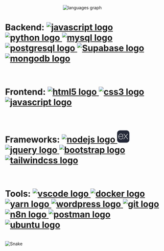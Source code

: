 <div align="center">
  <img src="https://github-readme-stats.vercel.app/api/top-langs?username=GuazziHub&locale=en&hide_title=false&layout=compact&card_width=640&langs_count=6&theme=rose_pine&hide_border=true&order=2&custom_title=Usage%20Rate" height="300" alt="languages graph"  />
</div>

<div>
  <h1 align="left">
    Backend:  
    <a href="https://developer.mozilla.org/en-US/docs/Web/JavaScript" target="_blank">
      <img src="https://cdn.jsdelivr.net/gh/devicons/devicon/icons/javascript/javascript-original.svg" height="40" alt="javascript logo" />
    </a>
    <a href="https://www.python.org/" target="_blank">
      <img src="https://cdn.jsdelivr.net/gh/devicons/devicon/icons/python/python-original-wordmark.svg" height="40" alt="python logo" />
    </a>
    <a href="https://www.mysql.com/" target="_blank">
      <img src="https://cdn.jsdelivr.net/gh/devicons/devicon/icons/mysql/mysql-original-wordmark.svg" height="40" alt="mysql logo" />
    </a>
    <a href="https://www.postgresql.org/" target="_blank">
      <img src="https://cdn.jsdelivr.net/gh/devicons/devicon/icons/postgresql/postgresql-plain-wordmark.svg" height="40" alt="postgresql logo" />
    </a>
    <a href="https://supabase.com/" target="_blank">
      <img src="https://img.icons8.com/color/512/supabase.png" height="40" alt="Supabase logo" />
    </a>
    <a href="https://www.mongodb.com/" target="_blank">
      <img src="https://cdn.jsdelivr.net/gh/devicons/devicon/icons/mongodb/mongodb-plain-wordmark.svg" height="40" alt="mongodb logo" />
    </a>
  </h1>
</div>

<br>

<div>
  <h1 align="left">
    Frontend:
    <a href="https://developer.mozilla.org/en-US/docs/Web/HTML" target="_blank">
      <img src="https://cdn.jsdelivr.net/gh/devicons/devicon/icons/html5/html5-plain-wordmark.svg" height="40" alt="html5 logo" />
    </a>
    <a href="https://developer.mozilla.org/en-US/docs/Web/CSS" target="_blank">
      <img src="https://cdn.jsdelivr.net/gh/devicons/devicon/icons/css3/css3-plain-wordmark.svg" height="40" alt="css3 logo" />
    </a>
    <a href="https://developer.mozilla.org/en-US/docs/Web/JavaScript" target="_blank">
      <img src="https://cdn.jsdelivr.net/gh/devicons/devicon/icons/javascript/javascript-original.svg" height="40" alt="javascript logo" />
    </a>
  </h1>
</div>

<br>

<div>
  <h1 align="left">
    Frameworks: 
    <a href="https://nodejs.org/" target="_blank">
      <img src="https://cdn.jsdelivr.net/gh/devicons/devicon/icons/nodejs/nodejs-plain-wordmark.svg" height="40" alt="nodejs logo" />
    </a>
    <a href="https://expressjs.com/" target="_blank">
      <img src="https://github.com/tandpfun/skill-icons/raw/main/icons/ExpressJS-Dark.svg" height="40" alt="Express.js logo" />
    </a>
    <a href="https://jquery.com/" target="_blank">
      <img src="https://cdn.jsdelivr.net/gh/devicons/devicon/icons/jquery/jquery-plain-wordmark.svg" height="40" alt="jquery logo" />
    </a>
    <a href="https://getbootstrap.com/" target="_blank">
      <img src="https://cdn.jsdelivr.net/gh/devicons/devicon/icons/bootstrap/bootstrap-original-wordmark.svg" height="40" alt="bootstrap logo" />
    </a>
    <a href="https://tailwindcss.com/" target="_blank">
      <img src="https://cdn.jsdelivr.net/gh/devicons/devicon/icons/tailwindcss/tailwindcss-original-wordmark.svg" height="40" alt="tailwindcss logo" />
    </a>
  </h1>
</div>

<br>

<div>
  <h1 align="left">
    Tools: 
    <a href="https://code.visualstudio.com/" target="_blank">
      <img src="https://cdn.jsdelivr.net/gh/devicons/devicon/icons/vscode/vscode-original-wordmark.svg" height="40" alt="vscode logo" />
    </a>
    <a href="https://www.docker.com/" target="_blank">
      <img src="https://cdn.jsdelivr.net/gh/devicons/devicon/icons/docker/docker-original-wordmark.svg" height="40" alt="docker logo" />
    </a>
    <a href="https://yarnpkg.com/" target="_blank">
      <img src="https://cdn.jsdelivr.net/gh/devicons/devicon/icons/yarn/yarn-original-wordmark.svg" height="40" alt="yarn logo" />
    </a>
    <a href="https://wordpress.org/" target="_blank">
      <img src="https://cdn.jsdelivr.net/gh/devicons/devicon/icons/wordpress/wordpress-plain-wordmark.svg" height="40" alt="wordpress logo" />
    </a>
    <a href="https://git-scm.com/" target="_blank">
      <img src="https://cdn.jsdelivr.net/gh/devicons/devicon/icons/git/git-plain-wordmark.svg" height="40" alt="git logo" />
    </a>
    <a href="https://n8n.io/" target="_blank">
      <img src="https://repocloud.io/static/apps/n8n/assets/logo.png" height="40" alt="n8n logo" />
    </a>
    <a href="https://www.postman.com/" target="_blank">
      <img src="https://www.svgrepo.com/show/354202/postman-icon.svg" height="40" alt="postman logo" />
    </a>
    <a href="https://ubuntu.com/" target="_blank">
      <img src="https://cdn.iconscout.com/icon/free/png-512/free-ubuntu-logo-icon-download-in-svg-png-gif-file-formats--wordmark-programming-langugae-freebies-pack-logos-icons-1175077.png" height="40" alt="ubuntu logo" />
    </a>
  </h1>
</div>



<br>
  
<div>
  <picture align="left">
  <source
    media="(prefers-color-scheme: dark)"
    srcset="https://raw.githubusercontent.com/GuazziHub/GuazziHub/output/github-contribution-grid-snake.svg"
  />
  <source
    media="(prefers-color-scheme: light)"
    srcset="https://raw.githubusercontent.com/GuazziHub/GuazziHub/output/github-contribution-grid-snake-light.svg"
  />
   <img
      src="https://raw.githubusercontent.com/GuazziHub/GuazziHub/output/output/github-contribution-grid-snake.svg"
      alt="Snake"
    />
  </picture>
</div>

